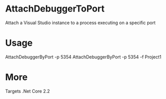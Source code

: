 # AttachDebuggerToPort
Attach a Visual Studio instance to a process executing on a specific port

# Usage 
AttachDebuggerByPort -p 5354
AttachDebuggerByPort -p 5354 -f Project1

# More 
Targets .Net Core 2.2
